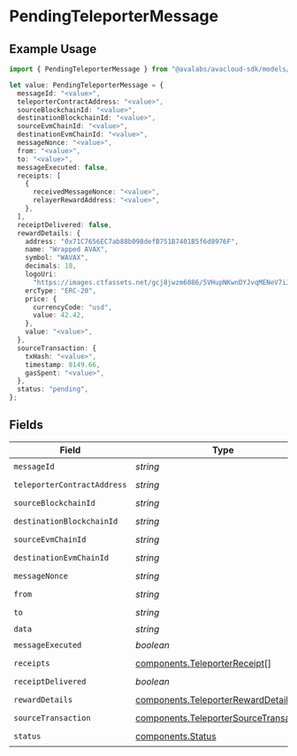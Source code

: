 # PendingTeleporterMessage

## Example Usage

```typescript
import { PendingTeleporterMessage } from "@avalabs/avacloud-sdk/models/components";

let value: PendingTeleporterMessage = {
  messageId: "<value>",
  teleporterContractAddress: "<value>",
  sourceBlockchainId: "<value>",
  destinationBlockchainId: "<value>",
  sourceEvmChainId: "<value>",
  destinationEvmChainId: "<value>",
  messageNonce: "<value>",
  from: "<value>",
  to: "<value>",
  messageExecuted: false,
  receipts: [
    {
      receivedMessageNonce: "<value>",
      relayerRewardAddress: "<value>",
    },
  ],
  receiptDelivered: false,
  rewardDetails: {
    address: "0x71C7656EC7ab88b098defB751B7401B5f6d8976F",
    name: "Wrapped AVAX",
    symbol: "WAVAX",
    decimals: 18,
    logoUri:
      "https://images.ctfassets.net/gcj8jwzm6086/5VHupNKwnDYJvqMENeV7iJ/fdd6326b7a82c8388e4ee9d4be7062d4/avalanche-avax-logo.svg",
    ercType: "ERC-20",
    price: {
      currencyCode: "usd",
      value: 42.42,
    },
    value: "<value>",
  },
  sourceTransaction: {
    txHash: "<value>",
    timestamp: 8149.66,
    gasSpent: "<value>",
  },
  status: "pending",
};
```

## Fields

| Field                                                                                            | Type                                                                                             | Required                                                                                         | Description                                                                                      |
| ------------------------------------------------------------------------------------------------ | ------------------------------------------------------------------------------------------------ | ------------------------------------------------------------------------------------------------ | ------------------------------------------------------------------------------------------------ |
| `messageId`                                                                                      | *string*                                                                                         | :heavy_check_mark:                                                                               | N/A                                                                                              |
| `teleporterContractAddress`                                                                      | *string*                                                                                         | :heavy_check_mark:                                                                               | N/A                                                                                              |
| `sourceBlockchainId`                                                                             | *string*                                                                                         | :heavy_check_mark:                                                                               | N/A                                                                                              |
| `destinationBlockchainId`                                                                        | *string*                                                                                         | :heavy_check_mark:                                                                               | N/A                                                                                              |
| `sourceEvmChainId`                                                                               | *string*                                                                                         | :heavy_check_mark:                                                                               | N/A                                                                                              |
| `destinationEvmChainId`                                                                          | *string*                                                                                         | :heavy_check_mark:                                                                               | N/A                                                                                              |
| `messageNonce`                                                                                   | *string*                                                                                         | :heavy_check_mark:                                                                               | N/A                                                                                              |
| `from`                                                                                           | *string*                                                                                         | :heavy_check_mark:                                                                               | N/A                                                                                              |
| `to`                                                                                             | *string*                                                                                         | :heavy_check_mark:                                                                               | N/A                                                                                              |
| `data`                                                                                           | *string*                                                                                         | :heavy_minus_sign:                                                                               | N/A                                                                                              |
| `messageExecuted`                                                                                | *boolean*                                                                                        | :heavy_check_mark:                                                                               | N/A                                                                                              |
| `receipts`                                                                                       | [components.TeleporterReceipt](../../models/components/teleporterreceipt.md)[]                   | :heavy_check_mark:                                                                               | N/A                                                                                              |
| `receiptDelivered`                                                                               | *boolean*                                                                                        | :heavy_check_mark:                                                                               | N/A                                                                                              |
| `rewardDetails`                                                                                  | [components.TeleporterRewardDetails](../../models/components/teleporterrewarddetails.md)         | :heavy_check_mark:                                                                               | N/A                                                                                              |
| `sourceTransaction`                                                                              | [components.TeleporterSourceTransaction](../../models/components/teleportersourcetransaction.md) | :heavy_check_mark:                                                                               | N/A                                                                                              |
| `status`                                                                                         | [components.Status](../../models/components/status.md)                                           | :heavy_check_mark:                                                                               | N/A                                                                                              |